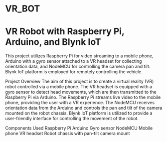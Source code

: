 # VR_BOT
# VR Robot with Raspberry Pi, Arduino, and Blynk IoT
This project utilizes Raspberry Pi for video streaming to a mobile phone, Arduino with a gyro sensor attached to a VR headset for collecting orientation data, and NodeMCU for controlling the camera pan and tilt. Blynk IoT platform is employed for remotely controlling the vehicle.

Project Overview
The aim of this project is to create a virtual reality (VR) robot controlled via a mobile phone. The VR headset is equipped with a gyro sensor to detect head movements, which are then transmitted to the Raspberry Pi via Arduino. The Raspberry Pi streams live video to the mobile phone, providing the user with a VR experience. The NodeMCU receives orientation data from the Arduino and controls the pan and tilt of the camera mounted on the robot chassis. Blynk IoT platform is utilized to provide a user-friendly interface for controlling the movement of the robot.

Components Used
Raspberry Pi
Arduino
Gyro sensor
NodeMCU
Mobile phone
VR headset
Robot chassis with pan-tilt camera mount
